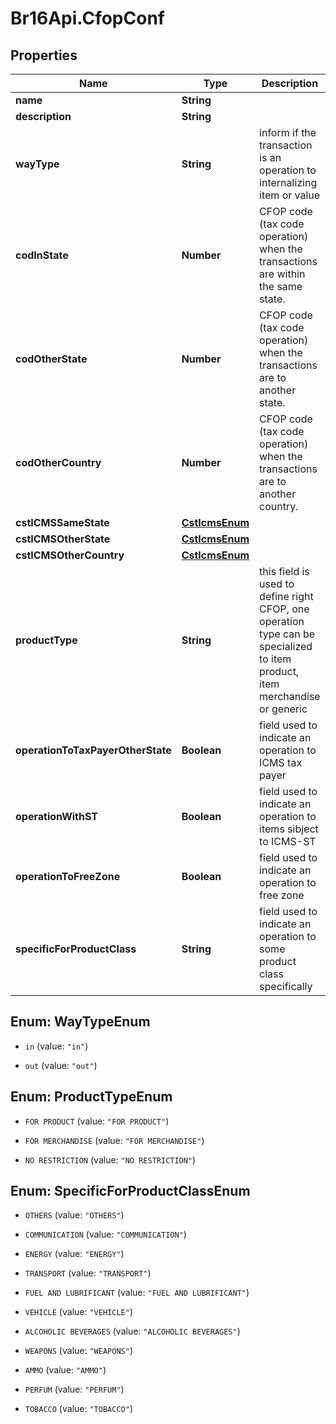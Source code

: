 # Br16Api.CfopConf

## Properties
Name | Type | Description | Notes
------------ | ------------- | ------------- | -------------
**name** | **String** |  | 
**description** | **String** |  | [optional] 
**wayType** | **String** | inform if the transaction is an operation to internalizing item or value | [optional] 
**codInState** | **Number** | CFOP code (tax code operation) when the transactions are within the same state. | [optional] 
**codOtherState** | **Number** | CFOP code (tax code operation) when the transactions are to another state. | [optional] 
**codOtherCountry** | **Number** | CFOP code (tax code operation) when the transactions are to another country. | [optional] 
**cstICMSSameState** | [**CstIcmsEnum**](CstIcmsEnum.md) |  | [optional] 
**cstICMSOtherState** | [**CstIcmsEnum**](CstIcmsEnum.md) |  | [optional] 
**cstICMSOtherCountry** | [**CstIcmsEnum**](CstIcmsEnum.md) |  | [optional] 
**productType** | **String** | this field is used to define right CFOP, one operation type can be specialized to item product, item merchandise or generic | [optional] 
**operationToTaxPayerOtherState** | **Boolean** | field used to indicate an operation to ICMS tax payer | [optional] 
**operationWithST** | **Boolean** | field used to indicate an operation to items sibject to ICMS-ST | [optional] 
**operationToFreeZone** | **Boolean** | field used to indicate an operation to free zone | [optional] 
**specificForProductClass** | **String** | field used to indicate an operation to some product class specifically | [optional] 


<a name="WayTypeEnum"></a>
## Enum: WayTypeEnum


* `in` (value: `"in"`)

* `out` (value: `"out"`)




<a name="ProductTypeEnum"></a>
## Enum: ProductTypeEnum


* `FOR PRODUCT` (value: `"FOR PRODUCT"`)

* `FOR MERCHANDISE` (value: `"FOR MERCHANDISE"`)

* `NO RESTRICTION` (value: `"NO RESTRICTION"`)




<a name="SpecificForProductClassEnum"></a>
## Enum: SpecificForProductClassEnum


* `OTHERS` (value: `"OTHERS"`)

* `COMMUNICATION` (value: `"COMMUNICATION"`)

* `ENERGY` (value: `"ENERGY"`)

* `TRANSPORT` (value: `"TRANSPORT"`)

* `FUEL AND LUBRIFICANT` (value: `"FUEL AND LUBRIFICANT"`)

* `VEHICLE` (value: `"VEHICLE"`)

* `ALCOHOLIC BEVERAGES` (value: `"ALCOHOLIC BEVERAGES"`)

* `WEAPONS` (value: `"WEAPONS"`)

* `AMMO` (value: `"AMMO"`)

* `PERFUM` (value: `"PERFUM"`)

* `TOBACCO` (value: `"TOBACCO"`)




